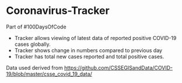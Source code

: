 # Coronavirus-Tracker
Part of #100DaysOfCode 

- Tracker allows viewing of latest data of reported positive COVID-19 cases globally. 
- Tracker shows change in numbers compared to previous day 
- Tracker has total new cases reported and total positive cases. 

Data used derived from https://github.com/CSSEGISandData/COVID-19/blob/master/csse_covid_19_data/
